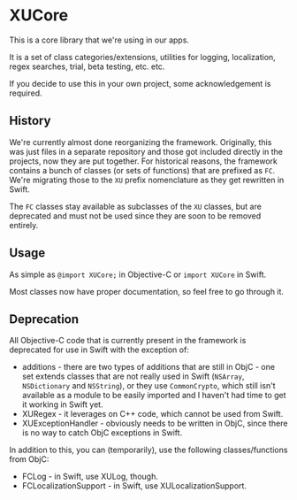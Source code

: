 # XUCore

This is a core library that we're using in our apps.

It is a set of class categories/extensions, utilities for logging, localization, regex searches, trial, beta testing, etc. etc.

If you decide to use this in your own project, some acknowledgement is required.

## History

We're currently almost done reorganizing the framework. Originally, this was just files in a separate repository and those got included directly in the projects, now they are put together. For historical reasons, the framework contains a bunch of classes (or sets of functions) that are prefixed as `FC`. We're migrating those to the `XU` prefix nomenclature as they get rewritten in Swift.

The `FC` classes stay available as subclasses of the `XU` classes, but are deprecated and must not be used since they are soon to be removed entirely.

## Usage

As simple as `@import XUCore;` in Objective-C or `import XUCore` in Swift.

Most classes now have proper documentation, so feel free to go through it.

## Deprecation

All Objective-C code that is currently present in the framework is deprecated for use in Swift with the exception of:

- additions - there are two types of additions that are still in ObjC - one set extends classes that are not really used in Swift (`NSArray`, `NSDictionary` and `NSString`), or they use `CommonCrypto`, which still isn't available as a module to be easily imported and I haven't had time to get it working in Swift yet.
- XURegex - it leverages on C++ code, which cannot be used from Swift.
- XUExceptionHandler - obviously needs to be written in ObjC, since there is no way to catch ObjC exceptions in Swift.

In addition to this, you can (temporarily), use the following classes/functions from ObjC:

- FCLog - in Swift, use XULog, though.
- FCLocalizationSupport - in Swift, use XULocalizationSupport.
